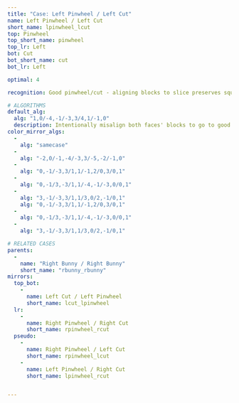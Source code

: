 ```yaml
---
title: "Case: Left Pinwheel / Left Cut"
name: Left Pinwheel / Left Cut
short_name: lpinwheel_lcut
top: Pinwheel
top_short_name: pinwheel
top_lr: Left
bot: Cut
bot_short_name: cut
bot_lr: Left

optimal: 4

recognition: Good pinwheel/cut - aligning blocks to slice preserves squareshape.

# ALGORITHMS
default_alg:
  alg: "1,0/-4,-1/-3,3/4,1/-1,0"
  description: Intentionally misalign both faces' blocks to go to good bunnies.
color_mirror_algs:
  -
    alg: "samecase"
  -
    alg: "-2,0/-1,-4/-3,3/-5,-2/-1,0"
  -
    alg: "0,-1/-3,3/1,1/-1,2/0,3/0,1"
  -
    alg: "0,-1/3,-3/1,1/-4,-1/-3,0/0,1"
  -
    alg: "3,-1/-3,3/1,1/3,0/2,-1/0,1"
    alg: "0,-1/-3,3/1,1/-1,2/0,3/0,1"
  -
    alg: "0,-1/3,-3/1,1/-4,-1/-3,0/0,1"
  -
    alg: "3,-1/-3,3/1,1/3,0/2,-1/0,1"

# RELATED CASES
parents:
  -
    name: "Right Bunny / Right Bunny"
    short_name: "rbunny_rbunny"
mirrors:
  top_bot:
    -
      name: Left Cut / Left Pinwheel
      short_name: lcut_lpinwheel
  lr:
    -
      name: Right Pinwheel / Right Cut
      short_name: rpinwheel_rcut
  pseudo:
    -
      name: Right Pinwheel / Left Cut
      short_name: rpinwheel_lcut
    -
      name: Left Pinwheel / Right Cut
      short_name: lpinwheel_rcut


---
```


